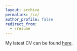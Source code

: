 ```yaml
---
layout: archive
permalink: /cv/
author_profile: false
redirect_from:
  - /resume
---
```


My latest CV can be found [here](http://drew-stommes.github.io/files/stommes_cv_jan2021.pdf).
